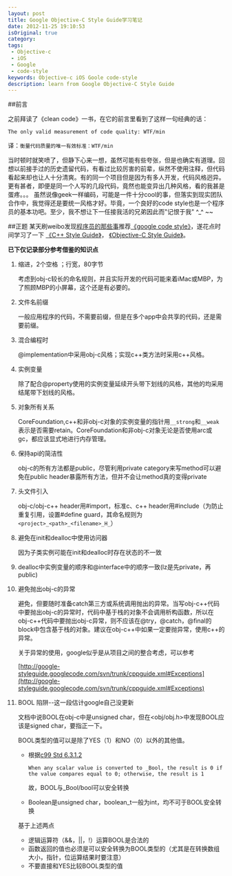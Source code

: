 ```yaml
---
layout: post
title: Google Objective-C Style Guide学习笔记
date: 2012-11-25 19:10:53
isOriginal: true
category: 
tags:
 - Objective-c
 - iOS
 - Google
 - code-style
keywords: Objective-c iOS Goole code-style
description: learn from Google Objective-C Style Guide
---
```


##前言

之前拜读了《clean code》一书，在它的前言里看到了这样一句经典的话：

`The only valid measurement of code quality: WTF/min`

译：`衡量代码质量的唯一有效标准：WTF/min`

当时顿时就笑喷了，但静下心来一想，虽然可能有些夸张，但是也确实有道理。回想以前接手过的历史遗留代码，有看过比较厉害的前辈，纵然不使用注释，但代码看起来却也让人十分清爽。有的同一个项目但是因为有多人开发，代码风格迥异。更有甚者，即便是同一个人写的几段代码，竟然也能变异出几种风格，看的我甚是蛋疼。。。
虽然说像geek一样编码，可能是一件十分cool的事，但落实到现实团队合作中，我觉得还是要统一风格才好。毕竟，一个良好的code style也是一个程序员的基本功吧。至少，我不想让下一任接我活的兄弟因此而"记恨于我" ^_^ ~~

##正题
某天刷weibo发现[程序员的那些事](http://weibo.com/u/2093492691)推荐[《google code style》](http://code.google.com/p/google-styleguide/)，遂花点时间学习了一下 [《C++ Style Guide》](http://google-styleguide.googlecode.com/svn/trunk/cppguide.xml)，
[《Objective-C Style Guide》](http://google-styleguide.googlecode.com/svn/trunk/objcguide.xml)。

**已下仅记录部分参考借鉴的知识点**

1. 缩进，2个空格 ；行宽，80字节

	考虑到obj-c较长的命名规则，并且实际开发的代码可能来着iMac或MBP，为了照顾MBP的小屏幕，这个还是有必要的。
	
2. 文件名前缀

	一般应用程序的代码，不需要前缀，但是在多个app中会共享的代码，还是需要前缀。
	
3. 混合编程时
	
	@implementation中采用obj-c风格；实现c++类方法时采用c++风格。

4. 实例变量
	
	除了配合@property使用的实例变量延续开头带下划线的风格，其他的均采用结尾带下划线的风格。

5. 对象所有关系
	
	CoreFoundation,c++和非obj-c对象的实例变量的指针用`__strong`和`__weak`表示是否需要retain。CoreFoundation和非obj-c对象无论是否使用arc或gc，都应该显式地进行内存管理。
	
6. 保持api的简洁性

	obj-c的所有方法都是public，尽管利用private category来写method可以避免在public header暴露所有方法，但并不会让method真的变得private
	
7. 头文件引入

	obj-c/obj-c++ header用#import，标准c、c++ header用#include（为防止重复引用，设置#define guard，其命名规则为`<project>_<path>_<filename>_H_`）
	
8. 避免在init和dealloc中使用访问器
	
	因为子类实例可能在init和dealloc时存在状态的不一致
	
9. dealloc中实例变量的顺序和@interface中的顺序一致(lz是先private，再public)

10. 避免抛出obj-c的异常

	避免，但要随时准备catch第三方或系统调用抛出的异常。当写obj-c++代码中要抛出obj-c的异常时，代码中基于栈的对象不会调用析构函数，所以在obj-c++代码中要抛出obj-c异常，则不应该在@try，@catch，@final的block中包含基于栈的对象。建议在obj-c++中如果一定要抛异常，使用c++的异常。

	关于异常的使用，google似乎是从项目之间的整合考虑，可以参考
	
	[http://google-styleguide.googlecode.com/svn/trunk/cppguide.xml#Exceptions](http://google-styleguide.googlecode.com/svn/trunk/cppguide.xml#Exceptions)

11. BOOL 陷阱--这一段估计google自己没更新
	
	文档中说BOOL在obj-c中是unsigned char，但在<obj/obj.h>中发现BOOL应该是signed char，要指正一下。
	
	BOOL类型的值可以是除了YES（1）和NO（0）以外的其他值。
	
	- 根据[c99 Std 6.3.1.2](http://c0x.coding-guidelines.com/6.3.1.2.html) 
	
		`When any scalar value is converted to _Bool, the result is 0 if the value compares equal to 0; otherwise, the result is 1`

		故，BOOL与_Bool/bool可以安全转换
		
	- Boolean是unsigned char，boolean_t一般为int，均不可于BOOL安全转换
	
	基于上述两点
	
	- 逻辑运算符（&&，||，!）运算BOOL是合法的
	- 函数返回的值也必须是可以安全转换为BOOL类型的（尤其是在转换数组大小，指针，位运算结果时要注意）
	- 不要直接和YES比较BOOL类型的值



